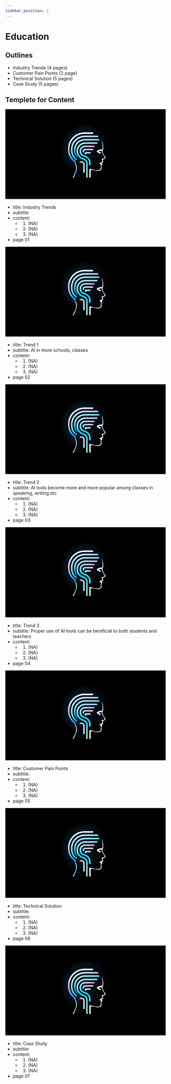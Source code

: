 ```yaml
---
sidebar_position: 2
---
```


# Education
## Outlines
* Industry Trends (4 pages)
* Customer Pain Points (2 page)
* Technical Solution (5 pages)
* Case Study (5 pages)

## Templete for Content

![](./img/edu/01.png)
* title: Industry Trends
* subtitle: 
* content:
  * 1. (NA)
  * 2. (NA)
  * 3. (NA)
* page 01

![](./img/edu/02.png)
* title: Trend 1
* subtitle: AI in more schools, classes
* content:
  * 1. (NA)
  * 2. (NA)
  * 3. (NA)
* page 02

![](./img/edu/03.png)
* title: Trend 2
* subtitle: AI tools become more and more popular among classes in speaking, writing etc
* content:
  * 1. (NA)
  * 2. (NA)
  * 3. (NA)
* page 03

![](./img/edu/04.png)
* title: Trend 3
* subtitle: Proper use of AI tools can be benificial to both students and teachers
* content:
  * 1. (NA)
  * 2. (NA)
  * 3. (NA)
* page 04

![](./img/edu/05.png)
* title: Customer Pain Points
* subtitle: 
* content:
  * 1. (NA)
  * 2. (NA)
  * 3. (NA)
* page 05

![](./img/edu/06.png)
* title: Technical Solution
* subtitle: 
* content:
  * 1. (NA)
  * 2. (NA)
  * 3. (NA)
* page 06

![](./img/edu/07.png)
* title: Case Study
* subtitle: 
* content:
  * 1. (NA)
  * 2. (NA)
  * 3. (NA)
* page 07